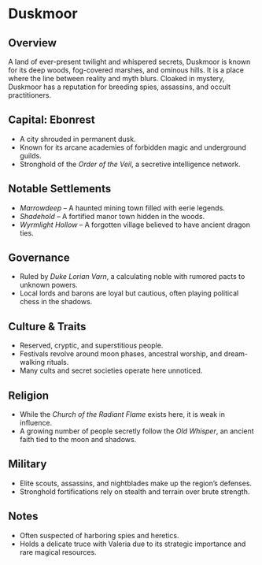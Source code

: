 # Duskmoor

## Overview
A land of ever-present twilight and whispered secrets, Duskmoor is known for its deep woods, fog-covered marshes, and ominous hills. It is a place where the line between reality and myth blurs. Cloaked in mystery, Duskmoor has a reputation for breeding spies, assassins, and occult practitioners.

## Capital: Ebonrest
- A city shrouded in permanent dusk.
- Known for its arcane academies of forbidden magic and underground guilds.
- Stronghold of the *Order of the Veil*, a secretive intelligence network.

## Notable Settlements
- *Marrowdeep* – A haunted mining town filled with eerie legends.
- *Shadehold* – A fortified manor town hidden in the woods.
- *Wyrmlight Hollow* – A forgotten village believed to have ancient dragon ties.

## Governance
- Ruled by *Duke Lorian Varn*, a calculating noble with rumored pacts to unknown powers.
- Local lords and barons are loyal but cautious, often playing political chess in the shadows.

## Culture & Traits
- Reserved, cryptic, and superstitious people.
- Festivals revolve around moon phases, ancestral worship, and dream-walking rituals.
- Many cults and secret societies operate here unnoticed.

## Religion
- While the *Church of the Radiant Flame* exists here, it is weak in influence.
- A growing number of people secretly follow the *Old Whisper*, an ancient faith tied to the moon and shadows.

## Military
- Elite scouts, assassins, and nightblades make up the region’s defenses.
- Stronghold fortifications rely on stealth and terrain over brute strength.

## Notes
- Often suspected of harboring spies and heretics.
- Holds a delicate truce with Valeria due to its strategic importance and rare magical resources.
